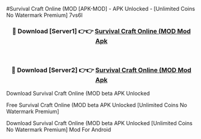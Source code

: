 #Survival Craft Online (MOD [APK-MOD] - APK Unlocked - [Unlimited Coins No Watermark Premium] 7vs6l



<div align="center">

<h3>🔴 Download [Server1] 👉👉 <a href="https://momento.my/?title=Survival_Craft_Online_(MOD">Survival Craft Online (MOD Mod Apk</a></h3><br>

<h3>🔴 Download [Server2] 👉👉 <a href="https://momento.my/?title=Survival_Craft_Online_(MOD">Survival Craft Online (MOD Mod Apk</a></h3>
</div>



Download Survival Craft Online (MOD beta APK Unlocked

Free Survival Craft Online (MOD beta APK Unlocked [Unlimited Coins No Watermark Premium]

Download Survival Craft Online (MOD beta APK Unlocked [Unlimited Coins No Watermark Premium] Mod For Android
